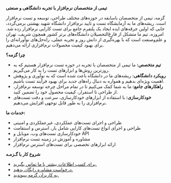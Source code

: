 **تیمی از متخصصان نرم‌افزار با تجربه دانشگاهی و صنعتی**

گزمه، تیمی از متخصصان باسابقه در حوزه‌های مختلف طراحی، توسعه و تست نرم‌افزار است. ریشه‌های ما به آزمایشگاه تست و تایید نرم‌افزار دانشگاه شهید بهشتی برمی‌گردد، جایی که اولین جرقه‌های ایده ایجاد یک پلتفرم جامع برای تست کارایی نرم‌افزار زده شد. امروزه، تیم ما متشکل از فارغ‌التحصیلان دانشگاه‌های برتر کشور همچون شریف، تهران و علم‌و‌صنعت است که با بهره‌گیری از دانش روز و تجربه عملی، راه‌حل‌های نوآورانه‌ای را برای بهبود کیفیت محصولات نرم‌افزاری ارائه می‌دهیم.

**چرا گزمه؟**

* **تیم متخصص:** ما تیمی از متخصصان با تجربه در حوزه تست نرم‌افزار هستیم که به روزترین روش‌ها و ابزارهای تست را به کار می‌گیریم.
* **رویکرد دانشگاهی:** ریشه‌های ما در دانشگاه باعث شده است که به نوآوری و پژوهش اهمیت ویژه‌ای بدهیم و همواره به دنبال راه‌های جدید برای بهبود فرآیند تست باشیم.
* **راهکارهای جامع:** ما به شما کمک می‌کنیم تا در تمام مراحل چرخه توسعه نرم‌افزار، از طراحی تا استقرار، کیفیت محصول خود را تضمین کنید.
* **خودکارسازی:** با استفاده از ابزارهای خودکارسازی، سرعت و دقت تست‌های نرم‌افزاری را به طور قابل توجهی افزایش می‌دهیم.



**خدمات ما:**

* طراحی و اجرای تست‌های عملکردی، غیرعملکردی و امنیتی
* طراحی و اجرای انواع تست‌های کارایی شامل بار، استرس و استقامت
* خودکارسازی تست‌های وب، موبایل و API
* مشاوره و آموزش در زمینه تست نرم‌افزار
* ارائه ابزارهای تخصصی برای تست‌های استرس نرم‌افزار




**شروع کار با گـزمـه**

* [برای کسب اطلاعات بیشتر با ما تماس بگیرید.]($PAGES_URL/contact-us)
* [درخواست مشاوره رایگان بدهید.]($PAGES_URL/how-to-use)
* [به کاربران گزمه بپیوندید.]($SITE_URL/auth/login)
